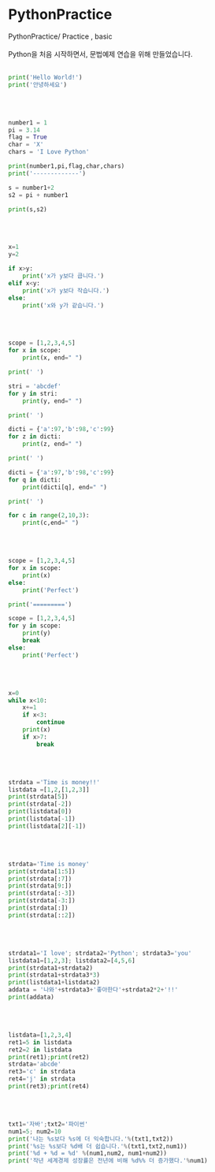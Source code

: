 # PythonPractice
PythonPractice/ Practice ,  basic
<br><br>Python을 처음 시작하면서, 문법예제 연습을 위해 만들었습니다.
<br><br>
~~~python
print('Hello World!')
print('안녕하세요')
~~~
<br><br>
~~~python
number1 = 1
pi = 3.14
flag = True
char = 'X'
chars = 'I Love Python'

print(number1,pi,flag,char,chars)
print('-------------')

s = number1+2
s2 = pi + number1

print(s,s2)
~~~
<br><br>
~~~python
x=1
y=2

if x>y:
    print('x가 y보다 큽니다.')
elif x<y:
    print('x가 y보다 작습니다.')
else:
    print('x와 y가 같습니다.') 
~~~
<br><br>
~~~python
scope = [1,2,3,4,5]
for x in scope:
    print(x, end=" ")

print(' ')

stri = 'abcdef'
for y in stri:
    print(y, end=" ")

print(' ')

dicti = {'a':97,'b':98,'c':99}
for z in dicti:
    print(z, end=" ")

print(' ')

dicti = {'a':97,'b':98,'c':99}
for q in dicti:
    print(dicti[q], end=" ")

print(' ')

for c in range(2,10,3):
    print(c,end=" ")
~~~

<br><br>
~~~python
scope = [1,2,3,4,5]
for x in scope:
    print(x)
else:
    print('Perfect')

print('=========')

scope = [1,2,3,4,5]
for y in scope:
    print(y)
    break
else:
    print('Perfect')
~~~
<br><br>
~~~python
x=0
while x<10:
    x+=1
    if x<3:
        continue
    print(x)
    if x>7:
        break 
~~~
<br><br>
~~~python
strdata ='Time is money!!'
listdata =[1,2,[1,2,3]]
print(strdata[5])
print(strdata[-2])
print(listdata[0])
print(listdata[-1])
print(listdata[2][-1])
~~~
<br><br>
~~~python
strdata='Time is money'
print(strdata[1:5])
print(strdata[:7])
print(strdata[9:])
print(strdata[:-3])
print(strdata[-3:])
print(strdata[:])
print(strdata[::2])
~~~

<br><br>
~~~python
strdata1='I love'; strdata2='Python'; strdata3='you'
listdata1=[1,2,3]; listdata2=[4,5,6]
print(strdata1+strdata2)
print(strdata1+strdata3*3)
print(listdata1+listdata2)
addata = '나와'+strdata3+'좋아한다'+strdata2*2+'!!'
print(addata)
~~~

<br><br>
~~~python
listdata=[1,2,3,4]
ret1=5 in listdata
ret2=2 in listdata
print(ret1);print(ret2)
strdata='abcde'
ret3='c' in strdata
ret4='j' in strdata
print(ret3);print(ret4)
~~~
<br><br>
~~~python
txt1='자바';txt2='파이썬'
num1=5; num2=10
print('나는 %s보다 %s에 더 익숙합니다.'%(txt1,txt2))
print('%s는 %s보다 %d배 더 쉽습니다.'%(txt1,txt2,num1))
print('%d + %d = %d' %(num1,num2, num1+num2))
print('작년 세계경제 성장률은 전년에 비해 %d%% 더 증가했다.'%num1)
~~~
<br><br>

